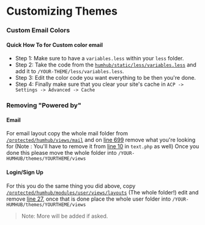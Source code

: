 # Customizing Themes

### Custom Email Colors

#### Quick How To for Custom color email

- Step 1: Make sure to have a `variables.less` within your `less` folder.
- Step 2: Take the code from the [`humhub/static/less/variables.less`](https://github.com/humhub/humhub/blob/master/static/less/variables.less) and add it to `/YOUR-THEME/less/variables.less`.
- Step 3: Edit the color code you want everything to be then you're done.
- Step 4: Finally make sure that you clear your site's cache in `ACP -> Settings -> Advanced -> Cache`

### Removing "Powered by"

#### Email
For email layout copy the whole  mail folder from [`/protected/humhub/views/mail`](https://github.com/humhub/humhub/tree/master/protected/humhub/views/mail) and on [line 699](https://github.com/humhub/humhub/blob/master/protected/humhub/views/mail/layouts/html.php#L699) remove what you're looking for (Note : You'll have to remove it from [line 10](https://github.com/humhub/humhub/blob/master/protected/humhub/views/mail/layouts/text.php#L10) in `text.php` as well) Once you done this please move the whole folder into `/YOUR-HUMHUB/themes/YOURTHEME/views`

#### Login/Sign Up
For this you do the same thing you did above, copy [`/protected/humhub/modules/user/views/layouts`](https://github.com/humhub/humhub/blob/master/protected/humhub/modules/user/views/layouts/main.php) (The whole folder!) edit and remove [line 27](https://github.com/humhub/humhub/blob/master/protected/humhub/modules/user/views/layouts/main.php#L27), once that is done place the whole user folder into `/YOUR-HUMHUB/themes/YOURTHEME/views`

> Note: More will be added if asked.
